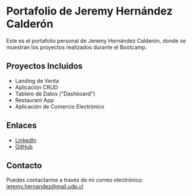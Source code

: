 # Portafolio de Jeremy Hernández Calderón

Este es el portafolio personal de Jeremy Hernández Calderón, donde se muestran los proyectos realizados durante el Bootcamp.

## Proyectos Incluidos
- Landing de Venta
- Aplicación CRUD
- Tablero de Datos ("Dashboard")
- Restaurant App
- Aplicación de Comercio Electrónico

## Enlaces
- [LinkedIn](https://www.linkedin.com/in/jeremy-hernandez-calderon-261020217)
- [GitHub](https://github.com/JDrakke)


## Contacto
Puedes contactarme a través de mi correo electrónico: jeremy.hernandez@mail.udp.cl
